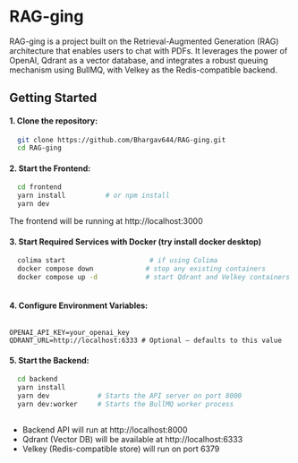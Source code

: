 
# RAG-ging

RAG-ging is a project built on the Retrieval-Augmented Generation (RAG) architecture that enables users to chat with PDFs. It leverages the power of OpenAI, Qdrant as a vector database, and integrates a robust queuing mechanism using BullMQ, with Velkey as the Redis-compatible backend.



## Getting Started

####  1. Clone the repository:

```bash
  git clone https://github.com/Bhargav644/RAG-ging.git
  cd RAG-ging
```

#### 2. Start the Frontend:

```bash
  cd frontend
  yarn install          # or npm install
  yarn dev    
```
The frontend will be running at http://localhost:3000


#### 3. Start Required Services with Docker (try install docker desktop)

```bash
  colima start                     # if using Colima
  docker compose down             # stop any existing containers
  docker compose up -d            # start Qdrant and Velkey containers in detached mode
  
```


#### 4. Configure Environment Variables:

```env

OPENAI_API_KEY=your_openai_key
QDRANT_URL=http://localhost:6333 # Optional – defaults to this value

```

#### 5. Start the Backend:

```bash
  cd backend
  yarn install
  yarn dev            # Starts the API server on port 8000
  yarn dev:worker     # Starts the BullMQ worker process
    
```

* Backend API will run at http://localhost:8000
* Qdrant (Vector DB) will be available at http://localhost:6333
* Velkey (Redis-compatible store) will run on port 6379
